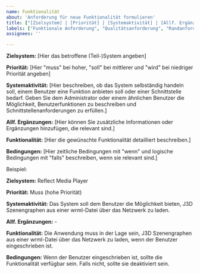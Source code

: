 ```yaml
---
name: Funktionalität
about: 'Anforderung für neue Funktionalität formulieren'
title: ["[Zielsystem] | [Priorität] | [Systemaktivität] | [Allf. Ergänzungen] | [Funktionalität] | [Bedingungen]"]
labels: ["Funktionale Anforderung", "Qualitätsanforderung", "Randanforderung"]
assignees: ''

---
```


**Zielsystem:** [Hier das betroffene (Teil-)System angeben]

**Priorität:** [Hier "muss" bei hoher, "soll" bei mittlerer und "wird" bei niedriger Priorität angeben]

**Systemaktivität:** [Hier beschreiben, ob das System selbständig handeln soll, einem Benutzer eine Funktion anbieten soll oder einer Schnittstelle bedarf. Geben Sie dem Administrator oder einem ähnlichen Benutzer die Möglichkeit, Benutzerfunktionen zu beschreiben und Schnittstellenanforderungen zu erfüllen.]

**Allf. Ergänzungen:** [Hier können Sie zusätzliche Informationen oder Ergänzungen hinzufügen, die relevant sind.]

**Funktionalität:** [Hier die gewünschte Funktionalität detailliert beschreiben.]

**Bedingungen:** [Hier zeitliche Bedingungen mit "wenn" und logische Bedingungen mit "falls" beschreiben, wenn sie relevant sind.]


Beispiel:

**Zielsystem:** Reflect Media Player

**Priorität:** Muss (hohe Priorität)

**Systemaktivität:** Das System soll dem Benutzer die Möglichkeit bieten, J3D Szenengraphen aus einer wrml-Datei über das Netzwerk zu laden.

**Allf. Ergänzungen:** -

**Funktionalität:** Die Anwendung muss in der Lage sein, J3D Szenengraphen aus einer wrml-Datei über das Netzwerk zu laden, wenn der Benutzer eingeschrieben ist.

**Bedingungen:** Wenn der Benutzer eingeschrieben ist, sollte die Funktionalität verfügbar sein. Falls nicht, sollte sie deaktiviert sein.
